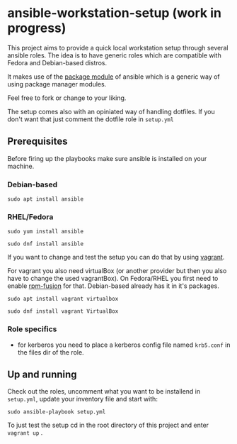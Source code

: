 # ansible-workstation-setup (work in progress)

This project aims to provide a quick local workstation setup through several ansible roles.
The idea is to have generic roles which are compatible with Fedora and Debian-based distros.

It makes use of the [package module](https://docs.ansible.com/ansible/latest/modules/package_module.html) of ansible which is a generic way of using package manager modules.

Feel free to fork or change to your liking.

The setup comes also with an opiniated way of handling dotfiles.
If you don't want that just comment the dotfile role in `setup.yml`

## Prerequisites

Before firing up the playbooks make sure ansible is installed on your machine.

### Debian-based

`sudo apt install ansible`

### RHEL/Fedora

`sudo yum install ansible`

`sudo dnf install ansible`

If you want to change and test the setup you can do that by using [vagrant](https://www.vagrantup.com/downloads.html).

For vagrant you also need virtualBox (or another provider but then you also have to change the used vagrantBox). On Fedora/RHEL you first need to enable [rpm-fusion](https://rpmfusion.org/) for that.
Debian-based already has it in it's packages.

`sudo apt install vagrant virtualbox`

`sudo dnf install vagrant VirtualBox`

### Role specifics

-  for kerberos you need to place a kerberos config file named `krb5.conf` in the files dir of the role.

## Up and running

Check out the roles, uncomment what you want to be installend in `setup.yml`, update your inventory file and start with:

`sudo ansible-playbook setup.yml`

To just test the setup cd in the root directory of this project and enter `vagrant up` .
